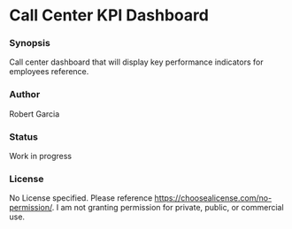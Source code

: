 # Call Center KPI Dashboard

### Synopsis
Call center dashboard that will display key performance indicators for employees reference.

### Author
Robert Garcia

### Status
Work in progress

### License
No License specified. Please reference https://choosealicense.com/no-permission/. 
I am not granting permission for private, public, or commercial use.